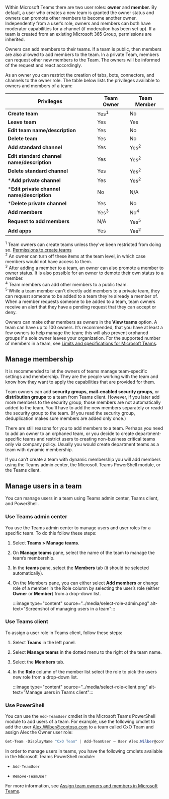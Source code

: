 Within Microsoft Teams there are two user roles: **owner** and **member**. By default, a user who creates a new team is granted the owner status and owners can promote other members to become another owner. Independently from a user’s role, owners and members can both have moderator capabilities for a channel (if moderation has been set up). If a team is created from an existing Microsoft 365 Group, permissions are inherited.

Owners can add members to their teams. If a team is public, then members are also allowed to add members to the team. In a private Team, members can request other new members to the Team. The owners will be informed of the request and react accordingly.

As an owner you can restrict the creation of tabs, bots, connectors, and channels to the owner role. The table below lists the privileges available to owners and members of a team:

| Privileges                                  | Team Owner | Team Member |
|-----------------------------------|------------|-------------|
|          **Create team**          |    Yes<sup>1</sup>     |     No      |
|          **Leave team**           |    Yes     |     Yes     |
|  **Edit team name/description**   |    Yes     |     No      |
|          **Delete team**          |    Yes     |     No      |
|          **Add standard channel**          |    Yes     |    Yes<sup>2</sup>|
| **Edit standard channel name/description** |    Yes     |    Yes<sup>2</sup>|
|        **Delete standard channel**         |    Yes     |    Yes<sup>2</sup>|
|          ***Add private channel**          |    Yes     |    Yes<sup>2</sup>|
| ***Edit private channel name/description** |    No     |    N/A|
|        ***Delete private channel**         |    Yes     |    No|
|          **Add members**          |  Yes<sup>3</sup>   |     No<sup>4</sup>    |
|          **Request to add members**          |  N/A   |     Yes<sup>5</sup>     |
|           **Add apps**            |    Yes     |    Yes<sup>2</sup>|

<sup>1</sup> Team owners can create teams unless they've been restricted from doing so. [Permissions to create teams](https://docs.microsoft.com/MicrosoftTeams/assign-roles-permissions#permissions-to-create-teams?azure-portal=true)<br>
<sup>2</sup> An owner can turn off these items at the team level, in which case members would not have access to them.<br>
<sup>3</sup> After adding a member to a team, an owner can also promote a member to owner status. It is also possible for an owner to demote their own status to a member.<br>
<sup>4</sup> Team members can add other members to a public team.<br>
<sup>5</sup> While a team member can't directly add members to a private team, they can request someone to be added to a team they're already a member of. When a member requests someone to be added to a team, team owners receive an alert that they have a pending request that they can accept or deny.
 
Owners can make other members as owners in the **View teams** option. A team can have up to 100 owners. It’s recommended, that you have at least a few owners to help manage the team; this will also prevent orphaned groups if a sole owner leaves your organization. For the supported number of members in a team, see [Limits and specifications for Microsoft Teams](https://docs.microsoft.com/microsoftteams/limits-specifications-teams?azure-portal=true#teams-and-channels).

## Manage membership

It is recommended to let the owners of teams manage team-specific settings and membership. They are the people working with the team and know how they want to apply the capabilities that are provided for them. 

Team owners can add **security groups**, **mail-enabled security groups**, or **distribution groups** to a team from Teams client. However, if you later add more members to the security group, those members are not automatically added to the team. You'll have to add the new members separately or readd the security group to the team. (If you read the security group, deduplication makes sure members are added only once.)  

There are still reasons for you to add members to a team. Perhaps you need to add an owner to an orphaned team, or you decide to create department-specific teams and restrict users to creating non-business critical teams only via company policy. Usually you would create department teams as a team with dynamic membership. 

If you can’t create a team with dynamic membership you will add members using the Teams admin center, the Microsoft Teams PowerShell module, or the Teams client.

## Manage users in a team  

You can manage users in a team using Teams admin center, Teams client, and PowerShell. 

### Use Teams admin center

You use the Teams admin center to manage users and user roles for a specific team. To do this follow these steps:

1. Select **Teams &gt; Manage teams**. 

2. On **Manage teams** pane, select the name of the team to manage the team’s membership. 

3. In the **teams** pane, select the **Members** tab (it should be selected automatically).

4. On the Members pane, you can either select **Add members** or change role of a member in the Role column by selecting the user’s role (either **Owner** or **Member**) from a drop-down list. 

    :::image type="content" source="../media/select-role-admin.png" alt-text="Screenshot of managing users in a team":::
 

### Use Teams client

To assign a user role in Teams client, follow these steps:

1. Select **Teams** in the left panel.

2. Select **Manage teams** in the dotted menu to the right of the team name.

3. Select the **Members** tab.

4. In the **Role** column of the member list select the role to pick the users new role from a drop-down list.

    :::image type="content" source="../media/select-role-client.png" alt-text="Manage users in Teams client":::

 
### Use PowerShell

You can use the ```Add-TeamUser``` cmdlet in the Microsoft Teams PowerShell module to add users of a team. For example, use the following cmdlet to add the user Alex.Wilber@contoso.com to a team called CxO Team and assign Alex the Owner user role:

 
```powershell
Get-Team -DisplayName "CxO Team" | Add-TeamUser – User Alex.Wilber@contoso.com -Role Owner
``` 

In order to manage users in teams, you have the following cmdlets available in the Microsoft Teams PowerShell module:

- ```Add-TeamUser```

- ```Remove-TeamUser```


For more information, see [Assign team owners and members in Microsoft Teams](/microsoftteams/assign-roles-permissions?azure-portal=true). 

